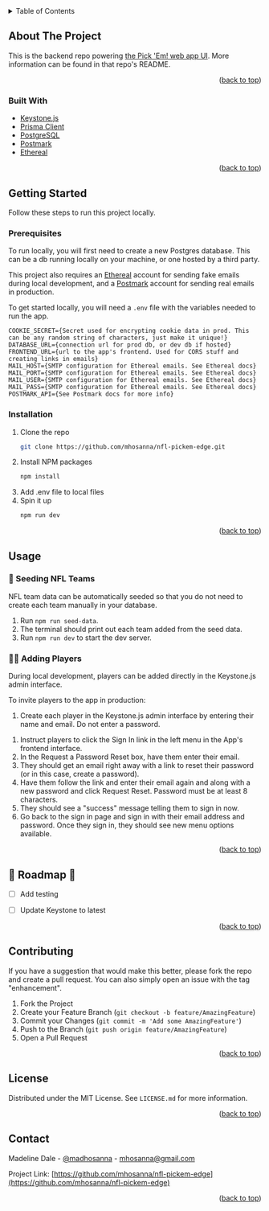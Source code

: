 <div id="top"></div>

<!-- TABLE OF CONTENTS -->
<details>
  <summary>Table of Contents</summary>
  <ol>
    <li>
      <a href="#about-the-project">About The Project</a>
      <ul>
        <li><a href="#built-with">Built With</a></li>
      </ul>
    </li>
    <li>
      <a href="#getting-started">Getting Started</a>
      <ul>
        <li><a href="#prerequisites">Prerequisites</a></li>
        <li><a href="#installation">Installation</a></li>
      </ul>
    </li>
    <li><a href="#usage">Usage</a></li>
    <li><a href="#roadmap">Roadmap</a></li>
    <li><a href="#contributing">Contributing</a></li>
    <li><a href="#license">License</a></li>
    <li><a href="#contact">Contact</a></li>
  </ol>
</details>



<!-- ABOUT THE PROJECT -->
## About The Project

This is the backend repo powering [the Pick 'Em! web app UI](https://github.com/mhosanna/nfl-pickem-ui). More information can be found in that repo's README.

<p align="right">(<a href="#top">back to top</a>)</p>



### Built With

* [Keystone.js](https://keystonejs.com/)
* [Prisma Client](https://www.prisma.io/)
* [PostgreSQL](https://www.postgresql.org/)
* [Postmark](https://postmarkapp.com/)
* [Ethereal](https://ethereal.email/)

<p align="right">(<a href="#top">back to top</a>)</p>



<!-- GETTING STARTED -->
## Getting Started

Follow these steps to run this project locally.

### Prerequisites

To run locally, you will first need to create a new Postgres database. This can be a db running locally on your machine, or one hosted by a third party. 

This project also requires an [Ethereal](https://ethereal.email/) account for sending fake emails during local development, and a [Postmark](https://postmarkapp.com/) account for sending real emails in production.

To get started locally, you will need a `.env` file with the variables needed to run the app. 
```
COOKIE_SECRET={Secret used for encrypting cookie data in prod. This can be any random string of characters, just make it unique!}
DATABASE_URL={connection url for prod db, or dev db if hosted}
FRONTEND_URL={url to the app's frontend. Used for CORS stuff and creating links in emails}
MAIL_HOST={SMTP configuration for Ethereal emails. See Ethereal docs}
MAIL_PORT={SMTP configuration for Ethereal emails. See Ethereal docs}
MAIL_USER={SMTP configuration for Ethereal emails. See Ethereal docs}
MAIL_PASS={SMTP configuration for Ethereal emails. See Ethereal docs}
POSTMARK_API={See Postmark docs for more info}
```

### Installation

1. Clone the repo
   ```sh
   git clone https://github.com/mhosanna/nfl-pickem-edge.git
   ```
2. Install NPM packages
   ```sh
   npm install
   ```
3. Add .env file to local files
4. Spin it up
    ```sh
    npm run dev
    ```

<p align="right">(<a href="#top">back to top</a>)</p>



<!-- USAGE EXAMPLES -->
## Usage

### 🌱 Seeding NFL Teams
NFL team data can be automatically seeded so that you do not need to create each team manually in your database.

1. Run `npm run seed-data`.
2. The terminal should print out each team added from the seed data.
3. Run `npm run dev` to start the dev server. 

### 👯‍♀️ Adding Players
During local development, players can be added directly in the Keystone.js admin interface.

To invite players to the app in production:
1. Create each player in the Keystone.js admin interface by entering their name and email. Do not enter a password.
1) Instruct players to click the Sign In link in the left menu in the App's frontend interface.
2) In the Request a Password Reset box, have them enter their email. 
3) They should get an email right away with a link to reset their password (or in this case, create a password).
4) Have them follow the link and enter their email again and along with a new password and click Request Reset. Password must be at least 8 characters.
5) They should see a "success" message telling them to sign in now.
6) Go back to the sign in page and sign in with their email address and password. Once they sign in, they should see new menu options available. 

<p align="right">(<a href="#top">back to top</a>)</p>



<!-- ROADMAP -->
## 🚦 Roadmap 🚦

- [ ] Add testing
- [ ] Update Keystone to latest


<p align="right">(<a href="#top">back to top</a>)</p>


<!-- CONTRIBUTING -->
## Contributing

If you have a suggestion that would make this better, please fork the repo and create a pull request. You can also simply open an issue with the tag "enhancement".

1. Fork the Project
2. Create your Feature Branch (`git checkout -b feature/AmazingFeature`)
3. Commit your Changes (`git commit -m 'Add some AmazingFeature'`)
4. Push to the Branch (`git push origin feature/AmazingFeature`)
5. Open a Pull Request

<p align="right">(<a href="#top">back to top</a>)</p>



<!-- LICENSE -->
## License

Distributed under the MIT License. See `LICENSE.md` for more information.

<p align="right">(<a href="#top">back to top</a>)</p>



<!-- CONTACT -->
## Contact

Madeline Dale - [@madhosanna](https://twitter.com/@madhosanna) - mhosanna@gmail.com

Project Link: [https://github.com/mhosanna/nfl-pickem-edge](https://github.com/mhosanna/nfl-pickem-edge)

<p align="right">(<a href="#top">back to top</a>)</p>

